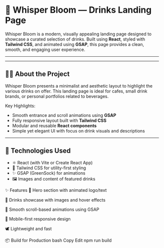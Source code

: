 # 🌸 Whisper Bloom — Drinks Landing Page

Whisper Bloom is a modern, visually appealing landing page designed to showcase a curated selection of drinks. Built using **React**, styled with **Tailwind CSS**, and animated using **GSAP**, this page provides a clean, smooth, and engaging user experience.

---



---

## 🧑‍🍳 About the Project

Whisper Bloom presents a minimalist and aesthetic layout to highlight the various drinks on offer. This landing page is ideal for cafes, small drink brands, or personal portfolios related to beverages.

Key Highlights:
- Smooth entrance and scroll animations using **GSAP**
- Fully responsive layout built with **Tailwind CSS**
- Modular and reusable **React components**
- Simple yet elegant UI with focus on drink visuals and descriptions

---

## 🚀 Technologies Used

- ⚛️ React (with Vite or Create React App)
- 💨 Tailwind CSS for utility-first styling
- ✨ GSAP (GreenSock) for animations
- 🖼️ Images and content of featured drinks

✨ Features
🌟 Hero section with animated logo/text

🧋 Drinks showcase with images and hover effects

🧭 Smooth scroll-based animations using GSAP

📱 Mobile-first responsive design

🕊️ Lightweight and fast

📦 Build for Production
bash
Copy
Edit
npm run build
